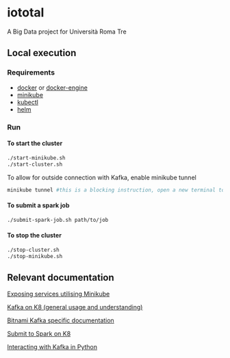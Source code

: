 # iototal
A Big Data project for Università Roma Tre

## Local execution

### Requirements
- [docker](https://docs.docker.com/get-started/get-docker/) or [docker-engine](https://docs.docker.com/get-started/get-docker/)
- [minikube](https://minikube.sigs.k8s.io/docs/start/)
- [kubectl](https://kubernetes.io/docs/tasks/tools/)
- [helm](https://helm.sh/docs/intro/install/)

### Run
#### To start the cluster
```bash
./start-minikube.sh
./start-cluster.sh
```

To allow for outside connection with Kafka, enable minikube tunnel
```bash
minikube tunnel #this is a blocking instruction, open a new terminal to leave tunnel opened
```
#### To submit a spark job
```bash
./submit-spark-job.sh path/to/job
```
#### To stop the cluster
```bash
./stop-cluster.sh
./stop-minikube.sh
```

## Relevant documentation
[Exposing services utilising Minikube](https://minikube.sigs.k8s.io/docs/start/?arch=%2Flinux%2Fx86-64%2Fstable%2Fdebian+package#Service)

[Kafka on K8 (general usage and understanding)](https://learnk8s.io/kafka-ha-kubernetes)

[Bitnami Kafka specific documentation](https://github.com/bitnami/charts/tree/main/bitnami/kafka)

[Submit to Spark on K8](https://spark.apache.org/docs/latest/running-on-kubernetes.html#submitting-applications-to-kubernetes)

[Interacting with Kafka in Python](https://kafka-python.readthedocs.io/en/master/)